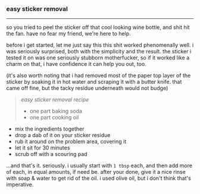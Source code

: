### easy sticker removal

---

so you tried to peel the sticker off that cool looking wine bottle, and shit hit the fan. have no fear my friend, we're here to help.

before i get started, let me just say this this shit worked phenomenally well. i was seriously surprised, both with the simplicity and the result. the sticker i tested it on was one seriously stubborn motherfucker, so if it worked like a charm on that, i have confidence it can help you out, too. 

(it's also worth noting that i had removed most of the paper top layer of the sticker by soaking it in hot water and scraping it with a butter knife. that came off fine, but the tacky residue underneath would not budge)


> *easy sticker removal recipe*
> * one part baking soda
> * one part cooking oil 
>
 - mix the ingredients together
 - drop a dab of it on your sticker residue
 - rub it around on the problem area, covering it
 - let it sit for 30 minutes
 - scrub off with a scouring pad


...and that's it. seriously. i usually start with `1 tbsp` each, and then add more of each, in equal amounts, if need be. after your done, give it a nice rinse with soap & water to get rid of the oil. i used olive oil, but i don't think that's imperative.
